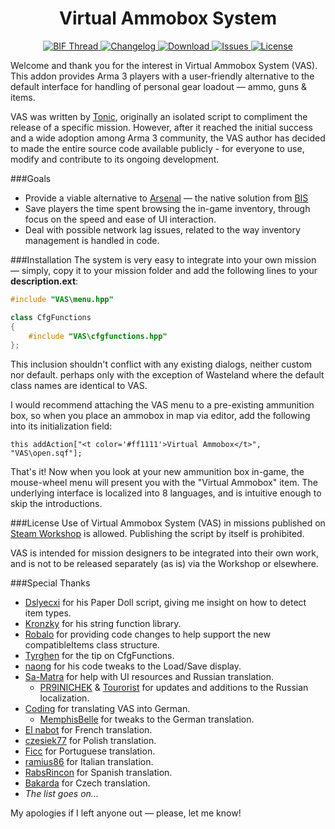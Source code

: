 <h1 align="center">Virtual Ammobox System</h1>
<p align="center">
  <a href="http://forums.bistudio.com/showthread.php?149077-Virtual-Ammobox-System-%28VAS%29">
    <img src="https://img.shields.io/badge/BIF-thread-lightgrey.svg?style=flat"
         alt="BIF Thread" />
  </a>
  <a href="https://raw.githubusercontent.com/TAWTonic/VAS/master/changelog.txt">
    <img src="http://img.shields.io/badge/Version-2.8-blue.svg?style=flat"
         alt="Changelog" />
  </a>
  <a href="http://www.armaholic.com/page.php?id=19134">
    <img src="http://img.shields.io/badge/Download-1_MB-green.svg?style=flat"
         alt="Download" />
  </a>
  <a href="https://github.com/TAWTonic/VAS/issues">
    <img src="http://img.shields.io/github/issues-raw/TAWTonic/VAS.svg?label=Issues&style=flat"
         alt="Issues" />
  </a>
  <a href="#license">
    <img src="http://img.shields.io/badge/License-Custom-red.svg?style=flat"
         alt="License" />
  </a>
</p>

Welcome and thank you for the interest in Virtual Ammobox System (VAS). This addon provides Arma 3 players with a user-friendly alternative to the default interface for handling of personal gear loadout —&nbsp;ammo, guns &amp; items.

VAS was written by [Tonic](https://github.com/TAWTonic), originally an isolated script to compliment the release of a specific mission. However, after it reached the initial success and a wide adoption among Arma 3 community, the VAS author has decided to made the entire source code available publicly - for everyone to use, modify and contribute to its ongoing development.

###Goals
* Provide a viable alternative to [Arsenal](https://community.bistudio.com/wiki/Arsenal) — the native solution from [BIS](http://www.bistudio.com/)
* Save players the time spent browsing the in-game inventory, through focus on the speed and ease of UI interaction.
* Deal with possible network lag issues, related to the way inventory management is handled in code.

###Installation
The system is very easy to integrate into your own mission — simply, copy it to your mission folder and add the following lines to your **description.ext**:
```hpp
#include "VAS\menu.hpp"

class CfgFunctions
{
	#include "VAS\cfgfunctions.hpp"
};
```
This inclusion shouldn't conflict with any existing dialogs, neither custom nor default. perhaps only with the exception of Wasteland where the default class names are identical to VAS.

I would recommend attaching the VAS menu to a pre-existing ammunition box, so when you place an ammobox in map via editor, add the following into its initialization field:
```sqf
this addAction["<t color='#ff1111'>Virtual Ammobox</t>", "VAS\open.sqf"];
```
That's it! Now when you look at your new ammunition box in-game, the mouse-wheel menu will present you with the "Virtual Ammobox" item. The underlying interface is localized into 8 languages, and is intuitive enough to skip the introductions.

###License <a name="license"></a>
Use of Virtual Ammobox System (VAS) in missions published on [Steam Workshop](http://steamcommunity.com/app/107410/workshop/?l=english) is allowed. Publishing the script by itself is prohibited.

VAS is intended for mission designers to be integrated into their own work, and is not to be released separately (as is) via the Workshop or elsewhere.

###Special Thanks
* [Dslyecxi](http://dslyecxi.com/) for his Paper Doll script, giving me insight on how to detect item types.
* [Kronzky](http://www.kronzky.info/) for his string function library.
* [Robalo](http://arma-sr.bzbit.com/) for providing code changes to help support the new compatibleItems class structure.
* [Tyrghen](http://veterans.armasites.com/) for the tip on CfgFunctions.
* [naong](http://www.armaholic.com/forums.php?m=posts&id=142583) for his code tweaks to the Load/Save display.
* [Sa-Matra](https://wasteland.arma.su/) for help with UI resources and Russian translation.
  * [PR9INICHEK](https://github.com/PR9INICHEK) & [Tourorist](https://github.com/Tourorist) for updates and additions to the Russian localization.
* [Coding](http://www.armaholic.com/forums.php?m=posts&id=149222) for translating VAS into German.
  * [MemphisBelle](https://twitter.com/MemphisBelle291) for tweaks to the German translation.
* [El nabot](http://www.armaholic.com/forums.php?m=posts&q=20990&d=105) for French translation.
* [czesiek77](http://instagram.com/czesiek77) for Polish translation.
* [Ficc](http://www.rifleonlyclan.com/) for Portuguese translation.
* [ramius86](https://github.com/ramius86) for Italian translation.
* [RabsRincon](http://www.armaholic.com/forums.php?m=posts&q=24317) for Spanish translation.
* [Bakarda](https://www.youtube.com/user/Bakarda/) for Czech translation.
* *The list goes on...*

My apologies if I left anyone out — please, let me know!

